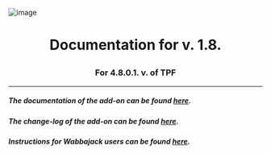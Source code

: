 ![image](https://drive.google.com/uc?export=view&id=1ITccfM7cqLRg1DcopinMxj-TKtBlnSG6)
# <p align="center">Documentation for v. 1.8.</p>
### <p align="center">For 4.8.0.1. v. of TPF</p>

---

##### The documentation of the add-on can be found [here](DOCUMENTATION.md).

##### The change-log of the add-on can be found [here](CHANGELOG.md).

##### Instructions for Wabbajack users can be found [here](WABBAJACK.md).
